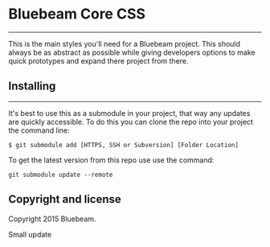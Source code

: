 # Bluebeam Core CSS
------------------

This is the main styles you'll need for a Bluebeam project. This should always be as abstract as possible while giving developers options to make quick prototypes and expand there project from there.

## Installing
------------------

It's best to use this as a submodule in your project, that way any updates are quickly accessible. To do this you can clone the repo into your project the command line:

	$ git submodule add [HTTPS, SSH or Subversion] [Folder Location]

To get the latest version from this repo use use the command:
	
	git submodule update --remote

Copyright and license
---------------------

Copyright 2015 Bluebeam.

Small update